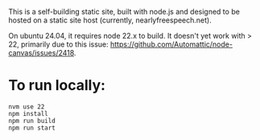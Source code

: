 This is a self-building static site, built with node.js and designed to be hosted on a static site host (currently, nearlyfreespeech.net).

On ubuntu 24.04, it requires node 22.x to build.  It doesn't yet work with > 22, primarily due to this issue: <https://github.com/Automattic/node-canvas/issues/2418>.

# To run locally:

```
nvm use 22 
npm install
npm run build
npm run start
```
